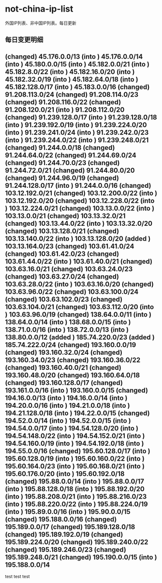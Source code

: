 # not-china-ip-list
外国IP列表、非中国IP列表。每日更新

每日变更明细
--------------------
(changed) 45.176.0.0/13
(into   ) 45.176.0.0/14
(into   ) 45.180.0.0/15
(into   ) 45.182.0.0/21
(into   ) 45.182.8.0/22
(into   ) 45.182.16.0/20
(into   ) 45.182.32.0/19
(into   ) 45.182.64.0/18
(into   ) 45.182.128.0/17
(into   ) 45.183.0.0/16
(changed) 91.208.113.0/24
(changed) 91.208.114.0/23
(changed) 91.208.116.0/22
(changed) 91.208.120.0/21
(into   ) 91.208.112.0/20
(changed) 91.239.128.0/17
(into   ) 91.239.128.0/18
(into   ) 91.239.192.0/19
(into   ) 91.239.224.0/20
(into   ) 91.239.241.0/24
(into   ) 91.239.242.0/23
(into   ) 91.239.244.0/22
(into   ) 91.239.248.0/21
(changed) 91.244.0.0/18
(changed) 91.244.64.0/22
(changed) 91.244.69.0/24
(changed) 91.244.70.0/23
(changed) 91.244.72.0/21
(changed) 91.244.80.0/20
(changed) 91.244.96.0/19
(changed) 91.244.128.0/17
(into   ) 91.244.0.0/16
(changed) 103.12.192.0/21
(changed) 103.12.200.0/22
(into   ) 103.12.192.0/20
(changed) 103.12.228.0/22
(into   ) 103.12.224.0/21
(changed) 103.13.0.0/22
(into   ) 103.13.0.0/21
(changed) 103.13.32.0/21
(changed) 103.13.44.0/22
(into   ) 103.13.32.0/20
(changed) 103.13.128.0/21
(changed) 103.13.140.0/22
(into   ) 103.13.128.0/20
(added  ) 103.13.164.0/23
(changed) 103.61.41.0/24
(changed) 103.61.42.0/23
(changed) 103.61.44.0/22
(into   ) 103.61.40.0/21
(changed) 103.63.16.0/21
(changed) 103.63.24.0/23
(changed) 103.63.27.0/24
(changed) 103.63.28.0/22
(into   ) 103.63.16.0/20
(changed) 103.63.96.0/22
(changed) 103.63.100.0/24
(changed) 103.63.102.0/23
(changed) 103.63.104.0/21
(changed) 103.63.112.0/20
(into   ) 103.63.96.0/19
(changed) 138.64.0.0/11
(into   ) 138.64.0.0/14
(into   ) 138.68.0.0/15
(into   ) 138.71.0.0/16
(into   ) 138.72.0.0/13
(into   ) 138.80.0.0/12
(added  ) 185.74.220.0/23
(added  ) 185.74.222.0/24
(changed) 193.160.0.0/19
(changed) 193.160.32.0/24
(changed) 193.160.34.0/23
(changed) 193.160.36.0/22
(changed) 193.160.40.0/21
(changed) 193.160.48.0/20
(changed) 193.160.64.0/18
(changed) 193.160.128.0/17
(changed) 193.161.0.0/16
(into   ) 193.160.0.0/15
(changed) 194.16.0.0/13
(into   ) 194.16.0.0/14
(into   ) 194.20.0.0/16
(into   ) 194.21.0.0/18
(into   ) 194.21.128.0/18
(into   ) 194.22.0.0/15
(changed) 194.52.0.0/14
(into   ) 194.52.0.0/15
(into   ) 194.54.0.0/17
(into   ) 194.54.128.0/20
(into   ) 194.54.148.0/22
(into   ) 194.54.152.0/21
(into   ) 194.54.160.0/19
(into   ) 194.54.192.0/18
(into   ) 194.55.0.0/16
(changed) 195.60.128.0/17
(into   ) 195.60.128.0/19
(into   ) 195.60.160.0/22
(into   ) 195.60.164.0/23
(into   ) 195.60.168.0/21
(into   ) 195.60.176.0/20
(into   ) 195.60.192.0/18
(changed) 195.88.0.0/14
(into   ) 195.88.0.0/17
(into   ) 195.88.128.0/18
(into   ) 195.88.192.0/20
(into   ) 195.88.208.0/21
(into   ) 195.88.216.0/23
(into   ) 195.88.220.0/22
(into   ) 195.88.224.0/19
(into   ) 195.89.0.0/16
(into   ) 195.90.0.0/15
(changed) 195.188.0.0/16
(changed) 195.189.0.0/17
(changed) 195.189.128.0/18
(changed) 195.189.192.0/19
(changed) 195.189.224.0/20
(changed) 195.189.240.0/22
(changed) 195.189.246.0/23
(changed) 195.189.248.0/21
(changed) 195.190.0.0/15
(into   ) 195.188.0.0/14
--------------------
test
test
test
